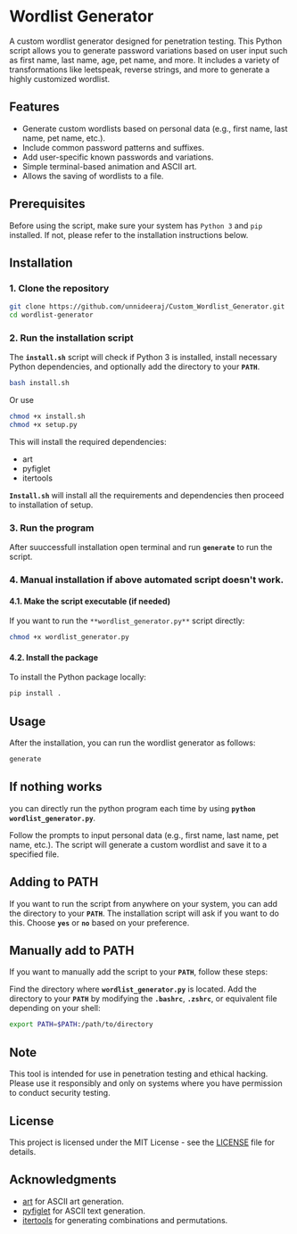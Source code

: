 # Wordlist Generator

A custom wordlist generator designed for penetration testing. This Python script allows you to generate password variations based on user input such as first name, last name, age, pet name, and more. It includes a variety of transformations like leetspeak, reverse strings, and more to generate a highly customized wordlist.

## Features

- Generate custom wordlists based on personal data (e.g., first name, last name, pet name, etc.).
- Include common password patterns and suffixes.
- Add user-specific known passwords and variations.
- Simple terminal-based animation and ASCII art.
- Allows the saving of wordlists to a file.

## Prerequisites

Before using the script, make sure your system has `Python 3` and `pip` installed. If not, please refer to the installation instructions below.

## Installation

### 1. Clone the repository

```bash
git clone https://github.com/unnideeraj/Custom_Wordlist_Generator.git
cd wordlist-generator
```
### 2. Run the installation script
The **`install.sh`** script will check if Python 3 is installed, install necessary Python dependencies, and optionally add the directory to your **`PATH`**.

```bash
bash install.sh
```
Or use
```bash
chmod +x install.sh
chmod +x setup.py
```
This will install the required dependencies:
- art
- pyfiglet
- itertools

**`Install.sh`** will install all the requirements and dependencies then proceed to installation of setup.
### 3. Run the program
After suuccessfull installation open terminal and run **`generate`** to run the script.

### 4. Manual installation if above automated script doesn't work.
#### 4.1. Make the script executable (if needed)
If you want to run the `**wordlist_generator.py**` script directly:
```bash
chmod +x wordlist_generator.py
```
#### 4.2. Install the package
To install the Python package locally:
```bash
pip install .
```
## Usage
After the installation, you can run the wordlist generator as follows:
```bash
generate
```

## If nothing works
you can directly run the python program each time by using **` python wordlist_generator.py `**.

Follow the prompts to input personal data (e.g., first name, last name, pet name, etc.). The script will generate a custom wordlist and save it to a specified file.

## Adding to PATH
If you want to run the script from anywhere on your system, you can add the directory to your **`PATH`**. The installation script will ask if you want to do this. Choose **`yes`** or **`no`** based on your preference.

## Manually add to PATH
If you want to manually add the script to your **`PATH`**, follow these steps:

Find the directory where **`wordlist_generator.py`** is located.
Add the directory to your **`PATH`** by modifying the **`.bashrc`**, **`.zshrc`**, or equivalent file depending on your shell:

```bash
export PATH=$PATH:/path/to/directory
```

## Note
This tool is intended for use in penetration testing and ethical hacking. Please use it responsibly and only on systems where you have permission to conduct security testing.

## License
This project is licensed under the MIT License - see the [LICENSE](./LICENSE) file for details.

## Acknowledgments

- [art](https://pypi.org/project/art/) for ASCII art generation.
- [pyfiglet](https://pypi.org/project/pyfiglet/) for ASCII text generation.
- [itertools](https://docs.python.org/3/library/itertools.html) for generating combinations and permutations.

